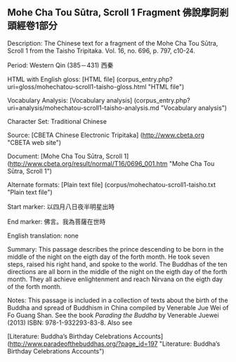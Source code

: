 ## Mohe Cha Tou Sūtra, Scroll 1 Fragment 佛說摩訶剎頭經卷1部分 

Description: The Chinese text for a fragment of the Mohe Cha Tou Sūtra, Scroll 1 from the Taisho Tripitaka. Vol. 16, no. 696, p. 797, c10-24.

Period: Western Qin (385－431) 西秦

HTML with English gloss: [HTML file] (corpus_entry.php?uri=gloss/mohechatou-scroll1-taisho-gloss.html "HTML file")

Vocabulary Analysis: [Vocabulary analysis] (corpus_entry.php?uri=analysis/mohechatou-scroll1-taisho-analysis.md "Vocabulary analysis")

Character Set: Traditional Chinese

Source: [CBETA Chinese Electronic Tripitaka] (http://www.cbeta.org "CBETA web site")

Document: [Mohe Cha Tou Sūtra, Scroll 1] (http://www.cbeta.org/result/normal/T16/0696_001.htm "Mohe Cha Tou Sūtra, Scroll 1")

Alternate formats: [Plain text file] (corpus/mohechatou-scroll1-taisho.txt "Plain text file")

Start marker: 以四月八日夜半明星出時

End marker: 佛言。我為菩薩在世時

English translation: none

Summary: This passage describes the prince descending to be born in the middle of the night on the eigth day of the forth month. He took seven steps, raised his right hand, and spoke to the world. The Buddhas of the ten directions are all born in the middle of the night on the eigth day of the forth month. They all achieve enlightenment and reach Nirvana on the eigth day of the forth month.

Notes: This passage is included in a collection of texts about the birth of the Buddha and spread of Buddhism in China compiled by Venerable Jue Wei of Fo Guang Shan. See the book <em>Parading the Buddha</em> by  Venerable Juewei (2013) ISBN: 978-1-932293-83-8. Also see

[Literature: Buddha’s Birthday Celebrations Accounts] (http://www.paradeofthebuddhas.org/?page_id=197 "Literature: Buddha’s Birthday Celebrations Accounts")

